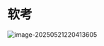 # 软考



![image-20250521220413605](https://java-ai-01-test.oss-cn-beijing.aliyuncs.com/img/privateimage-20250521220413605.png)